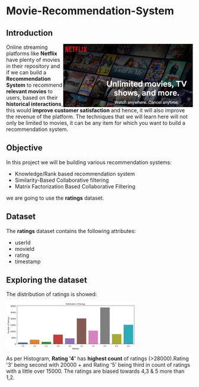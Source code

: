 # Movie-Recommendation-System
## **Introduction**

<img align="right" width="350" src="img/Netflix.jpg">

Online streaming platforms like **Netflix** have plenty of movies in their repository and if we can build a **Recommendation System** to recommend **relevant movies** to users, based on their **historical interactions**, this would **improve customer satisfaction** and hence, it will also improve the revenue of the platform. The techniques that we will learn here will not only be limited to movies, it can be any item for which you want to build a recommendation system.

## **Objective**

In this project we will be building various recommendation systems: 
- Knowledge/Rank based recommendation system
- Similarity-Based Collaborative filtering
- Matrix Factorization Based Collaborative Filtering

we are going to use the **ratings** dataset. 

## **Dataset**

The **ratings** dataset contains the following attributes: 
- userId
- movieId
- rating
- timestamp

## **Exploring the dataset**
The distribution of ratings is showed:

<img align="center" width="350" src="img/Distribution Rating.jpg">

As per Histogram, **Rating '4'** has **highest count** of ratings (>28000).Rating '3' being second with 20000 + and Rating '5' being third in count of ratings with a little over 15000. The ratings are biased towards 4,3 & 5 more than 1,2.
